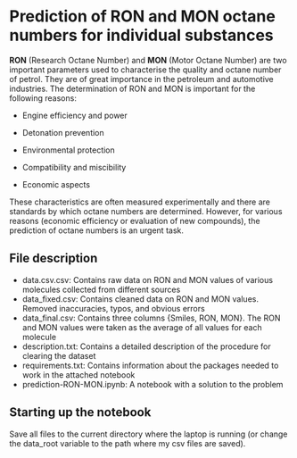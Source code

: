 # Prediction of RON and MON octane numbers for individual substances

**RON** (Research Octane Number) and **MON** (Motor Octane Number) are two important parameters used to characterise the quality and octane number of petrol. They are of great importance in the petroleum and automotive industries. The determination of RON and MON is important for the following reasons:

* Engine efficiency and power

* Detonation prevention

* Environmental protection

* Compatibility and miscibility

* Economic aspects

These characteristics are often measured experimentally and there are standards by which octane numbers are determined. However, for various reasons (economic efficiency or evaluation of new compounds), the prediction of octane numbers is an urgent task.

## File description

* data.csv.csv: Contains raw data on RON and MON values of various molecules collected from different sources
* data_fixed.csv: Contains cleaned data on RON and MON values. Removed inaccuracies, typos, and obvious errors
* data_final.csv: Contains three columns {Smiles, RON, MON}. The RON and MON values were taken as the average of all values for each molecule
* description.txt: Contains a detailed description of the procedure for clearing the dataset
* requirements.txt: Contains information about the packages needed to work in the attached notebook
* prediction-RON-MON.ipynb: A notebook with a solution to the problem

## Starting up the notebook
Save all files to the current directory where the laptop is running (or change the data_root variable to the path where my csv files are saved).

